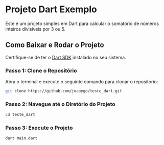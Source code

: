 # Projeto Dart Exemplo

Este é um projeto simples em Dart para calcular o somatório de números inteiros divisíveis por 3 ou 5.

## Como Baixar e Rodar o Projeto

Certifique-se de ter o [Dart SDK](https://dart.dev/get-dart) instalado no seu sistema.

### Passo 1: Clone o Repositório

Abra o terminal e execute o seguinte comando para clonar o repositório:

```bash
git clone https://github.com/joaoygo/teste_dart.git
```

### Passo 2: Navegue até o Diretório do Projeto
```bash
cd teste_dart
```

### Passo 3: Execute o Projeto
```
dart main.dart
```

